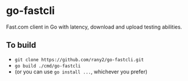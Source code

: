 # go-fastcli 

Fast.com client in Go with latency, download and upload testing abilities.

## To build

* `git clone https://github.com/rany2/go-fastcli.git`
* `go build ./cmd/go-fastcli`
* (or you can use `go install ...`, whichever you prefer)